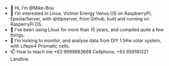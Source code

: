 - 👋 Hi, I’m @Mike-Bou
- 👀 I’m interested in Linux, Victron Energy Venus OS on RaspberryPi; EpsolarServer, with qhttpserver, from Github, built and running on RasperryPi OS.
- 🌱 I've been using Linux for more than 15 years, and compiled quite a few things.
- 💞️ I’m looking to monitor, and analyse data from DIY 1.5Kw solar system, with Lifepo4 Prismatic cells.
- 📫 How to reach me +63 9999883668 Cellphone, +63 659181221 Landline

<!---
Mike-Bou/Mike-Bou is a ✨ special ✨ repository because its `README.md` (this file) appears on your GitHub profile.
You can click the Preview link to take a look at your changes.
--->
